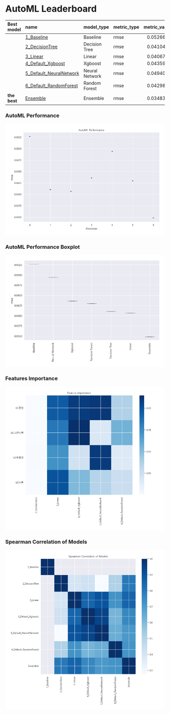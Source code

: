 # AutoML Leaderboard

| Best model   | name                                                         | model_type     | metric_type   |   metric_value |   train_time |
|:-------------|:-------------------------------------------------------------|:---------------|:--------------|---------------:|-------------:|
|              | [1_Baseline](1_Baseline/README.md)                           | Baseline       | rmse          |      0.0526696 |         0.3  |
|              | [2_DecisionTree](2_DecisionTree/README.md)                   | Decision Tree  | rmse          |      0.0410444 |         6.24 |
|              | [3_Linear](3_Linear/README.md)                               | Linear         | rmse          |      0.0406744 |         4.81 |
|              | [4_Default_Xgboost](4_Default_Xgboost/README.md)             | Xgboost        | rmse          |      0.0435978 |         5.38 |
|              | [5_Default_NeuralNetwork](5_Default_NeuralNetwork/README.md) | Neural Network | rmse          |      0.0494033 |         4.57 |
|              | [6_Default_RandomForest](6_Default_RandomForest/README.md)   | Random Forest  | rmse          |      0.0429831 |         1.46 |
| **the best** | [Ensemble](Ensemble/README.md)                               | Ensemble       | rmse          |      0.0348364 |         0.15 |

### AutoML Performance
![AutoML Performance](ldb_performance.png)

### AutoML Performance Boxplot
![AutoML Performance Boxplot](ldb_performance_boxplot.png)

### Features Importance
![features importance across models](features_heatmap.png)



### Spearman Correlation of Models
![models spearman correlation](correlation_heatmap.png)

